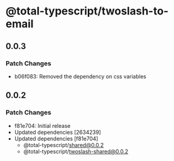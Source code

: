# @total-typescript/twoslash-to-email

## 0.0.3

### Patch Changes

- b06f083: Removed the dependency on css variables

## 0.0.2

### Patch Changes

- f81e704: Initial release
- Updated dependencies [2634239]
- Updated dependencies [f81e704]
  - @total-typescript/shared@0.0.2
  - @total-typescript/twoslash-shared@0.0.2

